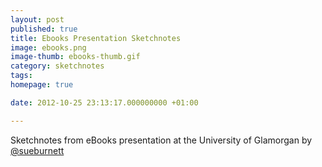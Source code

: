 ```yaml
---
layout: post
published: true
title: Ebooks Presentation Sketchnotes
image: ebooks.png
image-thumb: ebooks-thumb.gif
category: sketchnotes
tags: 
homepage: true

date: 2012-10-25 23:13:17.000000000 +01:00

---
```


Sketchnotes from eBooks presentation at the University of Glamorgan by <a href="http://twitter.com/sueburnett">@sueburnett</a>
